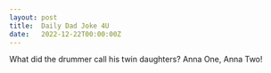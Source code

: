 ```yaml
---
layout: post
title:  Daily Dad Joke 4U
date:   2022-12-22T00:00:00Z
---
```

What did the drummer call his twin daughters? Anna One, Anna Two!
